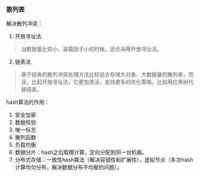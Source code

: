 ### 散列表


解决散列冲突：
1. 开放寻址法
> 当数据量比较小、装载因子小的时候，适合采用开放寻址法。
2. 链表法
> 基于链表的散列冲突处理方法比较适合存储大对象、大数据量的散列表，而且，比起开放寻址法，它更加灵活，支持更多的优化策略，比如用红黑树代替链表。


hash算法的作用：
1. 安全加密
2. 数据校验
3. 唯一标志
4. 散列函数
5. 负载均衡
6. 数据分片：hash之后取模计算，定向分配到同一台机器。
7. 分布式存储：一致性hash算法（解决容错性和扩展性），虚拟节点（多次hash计算均匀分布，解决数据分布不均衡的问题）。